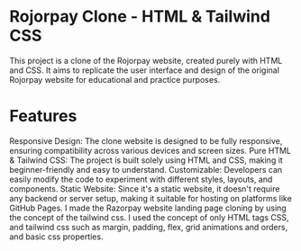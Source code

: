 
# Rojorpay Clone - HTML & Tailwind CSS
This project is a clone of the Rojorpay website, created purely with HTML and CSS. It aims to replicate the user interface and design of the original Rojorpay website for educational and practice purposes.


# Features
Responsive Design: The clone website is designed to be fully responsive, ensuring compatibility across various devices and screen sizes.
Pure HTML & Tailwind CSS: The project is built solely using HTML and CSS, making it beginner-friendly and easy to understand.
Customizable: Developers can easily modify the code to experiment with different styles, layouts, and components.
Static Website: Since it's a static website, it doesn't require any backend or server setup, making it suitable for hosting on platforms like GitHub Pages.
 I made the Razorpay website landing page cloning by using the concept of the tailwind css.
  I used the concept of only HTML tags CSS, and tailwind css such as margin, padding, flex, grid animations and orders, and basic css properties.
